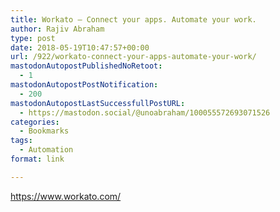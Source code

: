 ```yaml
---
title: Workato — Connect your apps. Automate your work.
author: Rajiv Abraham
type: post
date: 2018-05-19T10:47:57+00:00
url: /922/workato-connect-your-apps-automate-your-work/
mastodonAutopostPublishedNoRetoot:
  - 1
mastodonAutopostPostNotification:
  - 200
mastodonAutopostLastSuccessfullPostURL:
  - https://mastodon.social/@unoabraham/100055572693071526
categories:
  - Bookmarks
tags:
  - Automation
format: link

---
```

<https://www.workato.com/>